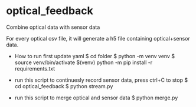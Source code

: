 # optical_feedback
Combine optical data with sensor data 

For every optical csv file, it will generate a h5 file containing optical+sensor data.

- How to run
first update yaml
$ cd folder
$ python -m venv venv
$ source venv/bin/activate
$(venv) python -m pip install -r requirements.txt

- run this script to continuesly record sensor data, press ctrl+C to stop
$ cd optical_feedback
$ python stream.py

- run this script to merge optical and sensor data
$ python merge.py


